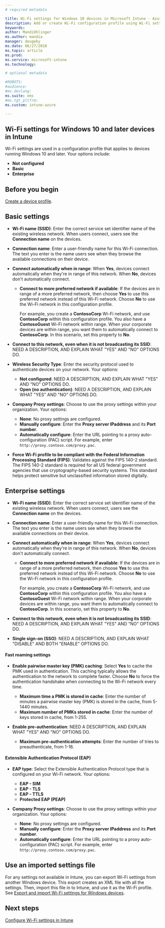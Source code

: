 ```yaml
---
# required metadata

title: Wi-Fi settings for Windows 10 devices in Microsoft Intune - Azure | Microsoft Docs
description: Add or create Wi-Fi configuration profile using Wi-Fi settings for Windows 10 and later devices in Microsoft Intune. You can configure Basic settings, or enterprise-level settings. 
keywords:
author: MandiOhlinger
ms.author: mandia
manager: dougeby
ms.date: 06/27/2018
ms.topic: article
ms.prod:
ms.service: microsoft-intune
ms.technology:

# optional metadata

#ROBOTS:
#audience:
#ms.devlang:
ms.suite: ems
#ms.tgt_pltfrm:
ms.custom: intune-azure

---
```


## Wi-Fi settings for Windows 10 and later devices in Intune

Wi-Fi settings are used in a configuration profile that applies to devices running Windows 10 and later. Your options include:

- **Not configured**
- **Basic**
- **Enterprise**

## Before you begin

[Create a device profile](device-profile-create.md).

## Basic settings

- **Wi-Fi name (SSID)**: Enter the correct service set identifier name of the existing wireless network. When users connect, users see the **Connection name** on the devices.
- **Connection name**: Enter a user-friendly name for this Wi-Fi connection. The text you enter is the name users see when they browse the available connections on their device.
- **Connect automatically when in range​**: When **Yes**, devices connect automatically when they're in range of this network. When **No**, devices don't automatically connect.
  - **Connect to more preferred network if available​**: If the devices are in range of a more preferred network, then choose **Yes** to use this preferred network instead of this Wi-Fi network. Choose **No** to use the Wi-Fi network in this configuration profile.

    For example, you create a **ContosoCorp** Wi-Fi network, and use **ContosoCorp** within this configuration profile. You also have a **ContosoGuest** Wi-Fi network within range. When your corporate devices are within range, you want them to automatically connect to **ContosoCorp**. In this scenario, set this property to **No**.
​
- **Connect to this network, even when it is not broadcasting its SSID**: NEED A DESCRIPTION, AND EXPLAIN WHAT "YES" AND "NO" OPTIONS DO.

- **Wireless Security Type**: Enter the security protocol used to authenticate devices on your network. Your options:
  - **Not configured**: NEED A DESCRIPTION, AND EXPLAIN WHAT "YES" AND "NO" OPTIONS DO.
  - **Open (no authentication)**: NEED A DESCRIPTION, AND EXPLAIN WHAT "YES" AND "NO" OPTIONS DO.

- **Company Proxy settings**: Choose to use the proxy settings within your organization. Your options:
  - **None**: No proxy settings are configured.
  - **Manually configure**: Enter the **Proxy server IPaddress** and its **Port number**.
  - **Automatically configure**: Enter the URL pointing to a proxy auto-configuration (PAC) script. For example, enter `http://proxy.contoso.com/proxy.pac`.

- **Force Wi-Fi profile to be compliant with the Federal Information Processing Standard (FIPS)**: Validates against the FIPS 140-2 standard. The FIPS 140-2 standard is required for all US federal government agencies that use cryptography-based security systems. This standard helps protect sensitive but unclassified information stored digitally.

## Enterprise settings

- **Wi-Fi name (SSID)**: Enter the correct service set identifier name of the existing wireless network. When users connect, users see the **Connection name** on the devices.
- **Connection name**: Enter a user-friendly name for this Wi-Fi connection. The text you enter is the name users see when they browse the available connections on their device.
- **Connect automatically when in range​**: When **Yes**, devices connect automatically when they're in range of this network. When **No**, devices don't automatically connect.
  - **Connect to more preferred network if available​**: If the devices are in range of a more preferred network, then choose **Yes** to use this preferred network instead of this Wi-Fi network. Choose **No** to use the Wi-Fi network in this configuration profile.

    For example, you create a **ContosoCorp** Wi-Fi network, and use **ContosoCorp** within this configuration profile. You also have a **ContosoGuest** Wi-Fi network within range. When your corporate devices are within range, you want them to automatically connect to **ContosoCorp**. In this scenario, set this property to **No**.
​
- **Connect to this network, even when it is not broadcasting its SSID**: NEED A DESCRIPTION, AND EXPLAIN WHAT "YES" AND "NO" OPTIONS DO.

- **Single sign-on (SSO)**: NEED A DESCRIPTION, AND EXPLAIN WHAT "DISABLE" AND BOTH "ENABLE" OPTIONS DO.

#### Fast roaming settings

- **Enable pairwise master key (PMK) caching**: Select **Yes** to cache the PMK used in authentication. This caching typically allows the authentication to the network to complete faster. Choose **No** to force the authentication handshake when connecting to the Wi-Fi network every time.

  - **Maximum time a PMK is stored in cache**: Enter the number of minutes a pairwise master key (PMK) is stored in the cache, from 5-1440 minutes.
  - **Maximum number of PMKs stored in cache**: Enter the number of keys stored in cache, from 1-255.

- **Enable pre-authentication**: NEED A DESCRIPTION, AND EXPLAIN WHAT "YES" AND  "NO" OPTIONS DO.
  - **Maximum pre-authentication attempts**: Enter the number of tries to preauthenticate, from 1-16.

#### Extensible Authentication Protocol (EAP)

- **EAP type**: Select the Extensible Authentication Protocol type that is configured on your Wi-Fi network. Your options:
  - **EAP - SIM**
  - **EAP - TLS**
  - **EAP - TTLS**
  - **Protected EAP (PEAP)**

- **Company Proxy settings**: Choose to use the proxy settings within your organization. Your options:
  - **None**: No proxy settings are configured.
  - **Manually configure**: Enter the **Proxy server IPaddress** and its **Port number**.
  - **Automatically configure**: Enter the URL pointing to a proxy auto-configuration (PAC) script. For example, enter `http://proxy.contoso.com/proxy.pac`.

## Use an imported settings file

For any settings not available in Intune, you can export Wi-Fi settings from another Windows device. This export creates an XML file with all the settings. Then, import this file in to Intune, and use it as the Wi-Fi profile. See [Export and import Wi-Fi settings for Windows devices](wi-fi-settings-import-windows-8-1.md).

## Next steps
[Configure Wi-Fi settings in Intune](wi-fi-settings-configure.md)